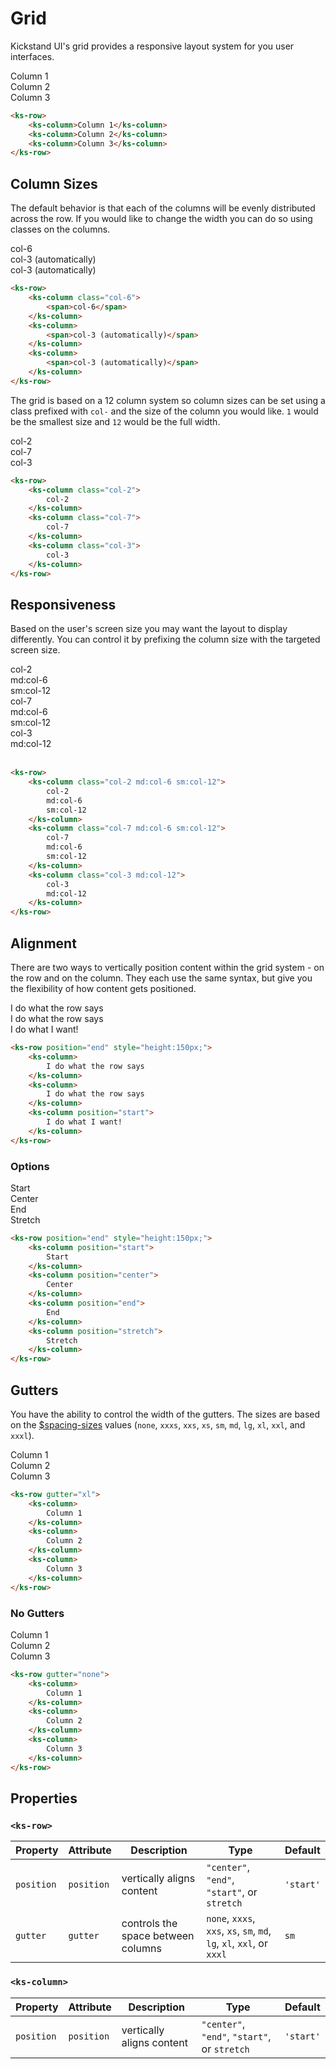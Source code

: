 # Grid

Kickstand UI's grid provides a responsive layout system for you user interfaces.

<div class="my-xl">
    <ks-row>
        <ks-column>
            <div class="bg-light border border-light-darker">Column 1</div>
        </ks-column>
        <ks-column>
            <div class="bg-light border border-light-darker">Column 2</div>
        </ks-column>
        <ks-column>
            <div class="bg-light border border-light-darker">Column 3</div>
        </ks-column>
    </ks-row>
</div>

```html
<ks-row>
    <ks-column>Column 1</ks-column>
    <ks-column>Column 2</ks-column>
    <ks-column>Column 3</ks-column>
</ks-row>
```

## Column Sizes

The default behavior is that each of the columns will be evenly distributed across the row. If you would like to change the width you can do so using classes on the columns.

<div class="my-xl">
    <ks-row>
        <ks-column class="col-6">
            <div class="bg-light border border-light-darker">col-6</div>
        </ks-column>
        <ks-column>
            <div class="bg-light border border-light-darker">col-3 (automatically)</div>
        </ks-column>
        <ks-column>
            <div class="bg-light border border-light-darker">col-3 (automatically)</div>
        </ks-column>
    </ks-row>
</div>

```html
<ks-row>
    <ks-column class="col-6">
        <span>col-6</span>
    </ks-column>
    <ks-column>
        <span>col-3 (automatically)</span>
    </ks-column>
    <ks-column>
        <span>col-3 (automatically)</span>
    </ks-column>
</ks-row>
```

The grid is based on a 12 column system so column sizes can be set using a class prefixed with `col-` and the size of the column you would like. `1` would be the smallest size and `12` would be the full width.

<div class="my-xl">
    <ks-row>
        <ks-column class="col-2">
            <div class="bg-light border border-light-darker">col-2</div>
        </ks-column>
        <ks-column class="col-7">
            <div class="bg-light border border-light-darker">col-7</div>
        </ks-column>
        <ks-column class="col-3">
            <div class="bg-light border border-light-darker">col-3</div>
        </ks-column>
    </ks-row>
</div>

```html
<ks-row>
    <ks-column class="col-2">
        col-2
    </ks-column>
    <ks-column class="col-7">
        col-7
    </ks-column>
    <ks-column class="col-3">
        col-3
    </ks-column>
</ks-row>
```

## Responsiveness

Based on the user's screen size you may want the layout to display differently. You can control it by prefixing the column size with the targeted screen size.

<div class="my-xl">
    <ks-row>
        <ks-column class="col-2 md:col-6 sm:col-12">
            <div class="bg-light border border-light-darker">
                col-2<br>
                md:col-6<br>
                sm:col-12
            </div>
        </ks-column>
        <ks-column class="col-7 md:col-6 sm:col-12">
            <div class="bg-light border border-light-darker">
                col-7<br>
                md:col-6<br>
                sm:col-12
            </div>
        </ks-column>
        <ks-column class="col-3 md:col-12">
            <div class="bg-light border border-light-darker">
                col-3<br>
                md:col-12<br><br>
            </div>
        </ks-column>
    </ks-row>
</div>

```html
<ks-row>
    <ks-column class="col-2 md:col-6 sm:col-12">
        col-2
        md:col-6
        sm:col-12
    </ks-column>
    <ks-column class="col-7 md:col-6 sm:col-12">
        col-7
        md:col-6
        sm:col-12
    </ks-column>
    <ks-column class="col-3 md:col-12">
        col-3
        md:col-12
    </ks-column>
</ks-row>
```

## Alignment

There are two ways to vertically position content within the grid system - on the row and on the column. They each use the same syntax, but give you the flexibility of how content gets positioned.

<div class="my-xl">
    <ks-row position="end" style="height:150px;">
        <ks-column>
            <div class="bg-light border border-light-darker">I do what the row says</div>
        </ks-column>
        <ks-column>
            <div class="bg-light border border-light-darker">I do what the row says</div>
        </ks-column>
        <ks-column position="start">
            <div class="bg-light border border-light-darker">I do what I want!</div>
        </ks-column>
    </ks-row>
</div>

```html
<ks-row position="end" style="height:150px;">
    <ks-column>
        I do what the row says
    </ks-column>
    <ks-column>
        I do what the row says
    </ks-column>
    <ks-column position="start">
        I do what I want!
    </ks-column>
</ks-row>
```

### Options

<div class="my-xl">
    <ks-row style="height:150px;">
        <ks-column position="start">
            <div class="bg-light border border-light-darker">Start</div>
        </ks-column>
        <ks-column position="center">
            <div class="bg-light border border-light-darker">Center</div>
        </ks-column>
        <ks-column position="end">
            <div class="bg-light border border-light-darker">End</div>
        </ks-column>
        <ks-column position="stretch">
            <div class="bg-light border border-light-darker h-100">Stretch</div>
        </ks-column>
    </ks-row>
</div>

```html
<ks-row position="end" style="height:150px;">
    <ks-column position="start">
        Start
    </ks-column>
    <ks-column position="center">
        Center
    </ks-column>
    <ks-column position="end">
        End
    </ks-column>
    <ks-column position="stretch">
        Stretch
    </ks-column>
</ks-row>
```

## Gutters

You have the ability to control the width of the gutters. The sizes are based on the [$spacing-sizes](/theming/design-tokens.html#spacing) values (`none`, `xxxs`, `xxs`, `xs`, `sm`, `md`, `lg`, `xl`, `xxl`, and `xxxl`).

<div class="my-xl">
    <ks-row gutter="xl">
        <ks-column>
            <div class="bg-light border border-light-darker">Column 1</div>
        </ks-column>
        <ks-column>
            <div class="bg-light border border-light-darker">Column 2</div>
        </ks-column>
        <ks-column>
            <div class="bg-light border border-light-darker">Column 3</div>
        </ks-column>
    </ks-row>
</div>

```html
<ks-row gutter="xl">
    <ks-column>
        Column 1
    </ks-column>
    <ks-column>
        Column 2
    </ks-column>
    <ks-column>
        Column 3
    </ks-column>
</ks-row>
```

### No Gutters

<div class="my-xl">
    <ks-row gutter="none">
        <ks-column>
            <div class="bg-light border border-light-darker">Column 1</div>
        </ks-column>
        <ks-column>
            <div class="bg-light border border-light-darker">Column 2</div>
        </ks-column>
        <ks-column>
            <div class="bg-light border border-light-darker">Column 3</div>
        </ks-column>
    </ks-row>
</div>

```html
<ks-row gutter="none">
    <ks-column>
        Column 1
    </ks-column>
    <ks-column>
        Column 2
    </ks-column>
    <ks-column>
        Column 3
    </ks-column>
</ks-row>
```


## Properties

### `<ks-row>`

| Property   | Attribute   | Description                  | Type                                         | Default     |
| ---------- | ----------- | ---------------------------- | -------------------------------------------- | ----------- |
| `position` | `position`  | vertically aligns content    | `"center"`, `"end"`, `"start"`, or `stretch` | `'start'`   |
| `gutter`   | `gutter`   | controls the space between columns | `none`, `xxxs`, `xxs`, `xs`, `sm`, `md`, `lg`, `xl`, `xxl`, or `xxxl`                                   | `sm` |

### `<ks-column>`

| Property   | Attribute  | Description               | Type                                         | Default   |
| ---------- | ---------- | ------------------------- | -------------------------------------------- | --------- |
| `position` | `position` | vertically aligns content | `"center"`, `"end"`, `"start"`, or `stretch` | `'start'` |
